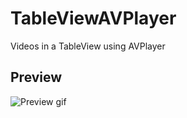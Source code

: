 # TableViewAVPlayer
Videos in a TableView using AVPlayer

## Preview
<img src="https://github.com/pgpt10/TableViewAVPlayer/blob/master/Preview.gif" alt="Preview gif">
